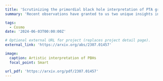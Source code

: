 ```yaml
---
title: 'Scrutinizing the primordial black hole interpretation of PTA gravitational waves and JWST early galaxies'
summary: 'Recent observations have granted to us two unique insights into the early universe\\: namely the presence of a low-frequency stochastic gravitational wave background detected by the NANOGrav and Pulsar Timing Array (PTA) experiments and the emergence of unusually massive galaxy candidates at high redshifts reported by the James Webb Space Telescope (JWST). In this letter, we consider the possibility that both observations have a common origin, namely primordial black holes (PBHs) in the mass range between {{< /math >}}$10^{6}~M\\_{\\odot}${{< /math >}} and {{< /math >}}$10^{13}~M\\_{\\odot}${{< /math >}}. While superheavy PBHs act as seeds for accelerated galaxy formation capable of explaining the JWST extreme galaxies, they can also form binary mergers that source gravitational waves which can be potentially identified as the PTA signal. The analysis is performed taking into account the constraints on the relevant region of the PBH parameter space including the novel bound imposed by the Ultraviolet Luminosity Function of galaxies observed by the Hubble Space Telescope. We conclude that PTA's and JWST's interpretations in terms of PBH binary mergers and Poissonian gas of PBHs, respectively, are strongly excluded.'

tags:
  - Cosmo
date: '2024-06-03T00:00:00Z'

# Optional external URL for project (replaces project detail page).
external_link: 'https://arxiv.org/abs/2307.01457'

image:
  caption: Artistic interpretation of PBHs
  focal_point: Smart

url_pdf: 'https://arxiv.org/pdf/2307.01457'
---
```

